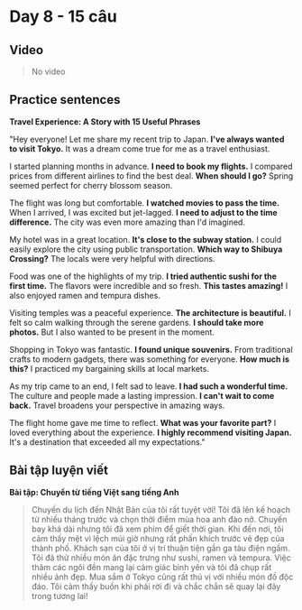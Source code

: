 # Day 8 - 15 câu

## Video
> No video

## Practice sentences

**Travel Experience: A Story with 15 Useful Phrases**

"Hey everyone! Let me share my recent trip to Japan. **I've always wanted to visit Tokyo.** It was a dream come true for me as a travel enthusiast.

I started planning months in advance. **I need to book my flights.** I compared prices from different airlines to find the best deal. **When should I go?** Spring seemed perfect for cherry blossom season.

The flight was long but comfortable. **I watched movies to pass the time.** When I arrived, I was excited but jet-lagged. **I need to adjust to the time difference.** The city was even more amazing than I'd imagined.

My hotel was in a great location. **It's close to the subway station.** I could easily explore the city using public transportation. **Which way to Shibuya Crossing?** The locals were very helpful with directions.

Food was one of the highlights of my trip. **I tried authentic sushi for the first time.** The flavors were incredible and so fresh. **This tastes amazing!** I also enjoyed ramen and tempura dishes.

Visiting temples was a peaceful experience. **The architecture is beautiful.** I felt so calm walking through the serene gardens. **I should take more photos.** But I also wanted to be present in the moment.

Shopping in Tokyo was fantastic. **I found unique souvenirs.** From traditional crafts to modern gadgets, there was something for everyone. **How much is this?** I practiced my bargaining skills at local markets.

As my trip came to an end, I felt sad to leave. **I had such a wonderful time.** The culture and people made a lasting impression. **I can't wait to come back.** Travel broadens your perspective in amazing ways.

The flight home gave me time to reflect. **What was your favorite part?** I loved everything about the experience. **I highly recommend visiting Japan.** It's a destination that exceeded all my expectations."

## Bài tập luyện viết

**Bài tập: Chuyển từ tiếng Việt sang tiếng Anh**

> Chuyến du lịch đến Nhật Bản của tôi rất tuyệt vời! Tôi đã lên kế hoạch từ nhiều tháng trước và chọn thời điểm mùa hoa anh đào nở. Chuyến bay khá dài nhưng tôi đã xem phim để giết thời gian. Khi đến nơi, tôi cảm thấy mệt vì lệch múi giờ nhưng rất phấn khích trước vẻ đẹp của thành phố. Khách sạn của tôi ở vị trí thuận tiện gần ga tàu điện ngầm. Tôi đã thử nhiều món ăn đặc trưng như sushi, ramen và tempura. Việc thăm các ngôi đền mang lại cảm giác bình yên và tôi đã chụp rất nhiều ảnh đẹp. Mua sắm ở Tokyo cũng rất thú vị với nhiều món đồ độc đáo. Tôi cảm thấy buồn khi phải rời đi và chắc chắn sẽ quay lại đây trong tương lai!
